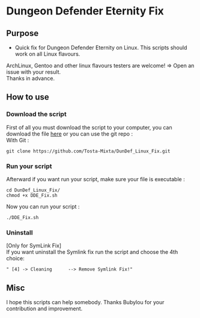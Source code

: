 # Dungeon Defender Eternity Fix
## Purpose
- Quick fix for Dungeon Defender Eternity on Linux. This scripts should work on all Linux flavours.<br />

ArchLinux, Gentoo and other linux flavours testers are welcome! => Open an issue with your result.<br /> 
Thanks in advance.<br />

## How to use
### Download the script
First of all you must download the script to your computer, you can download the file [here](https://github.com/Tosta-Mixta/DunDef_Linux_Fix/archive/master.zip) or you can use the git repo :<br />
With Git :<br />
```
git clone https://github.com/Tosta-Mixta/DunDef_Linux_Fix.git
```
### Run your script
Afterward if you want run your script, make sure your file is executable :<br />
```
cd DunDef_Linux_Fix/
chmod +x DDE_Fix.sh
```
Now you can run your script :<br />
```
./DDE_Fix.sh
```
### Uninstall
[Only for SymLink Fix]<br />
If you want uninstall the Symlink fix run the script and choose the 4th choice:<br />
```
" [4] -> Cleaning      --> Remove Symlink Fix!"
```

## Misc
I hope this scripts can help somebody. 
Thanks Bubylou for your contribution and improvement.
